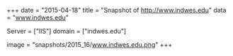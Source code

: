 
+++
date = "2015-04-18"
title = "Snapshot of http://www.indwes.edu"
data = "www.indwes.edu"

Server = ["IIS"]
domain = ["indwes.edu"]

  image = "snapshots/2015_16/www.indwes.edu.png"
+++
#
